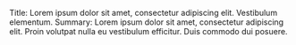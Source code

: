 Title:          Lorem ipsum dolor sit amet, consectetur adipiscing elit. Vestibulum elementum.
Summary:        Lorem ipsum dolor sit amet, consectetur adipiscing elit. Proin volutpat nulla eu vestibulum efficitur. Duis commodo dui posuere.

